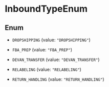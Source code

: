 

# InboundTypeEnum

## Enum


* `DROPSHIPPING` (value: `"DROPSHIPPING"`)

* `FBA_PREP` (value: `"FBA_PREP"`)

* `DEVAN_TRANSFER` (value: `"DEVAN_TRANSFER"`)

* `RELABELING` (value: `"RELABELING"`)

* `RETURN_HANDLING` (value: `"RETURN_HANDLING"`)



